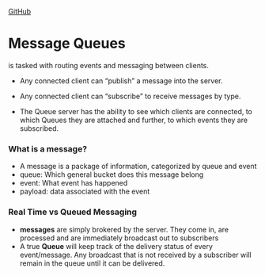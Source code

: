 [GitHub](https://batoolalali.github.io/401-Reading-notes/class19)

# Message Queues
is tasked with routing events and messaging between clients.
- Any connected client can “publish” a message into the server.
- Any connected client can “subscribe” to receive messages by type.

- The Queue server has the ability to see which clients are connected, to which Queues they are attached and further, to which events they are subscribed.

### What is a message?
- A message is a package of information, categorized by queue and event
- queue: Which general bucket does this message belong
- event: What event has happened
- payload: data associated with the event

### Real Time vs Queued Messaging

- **messages** are simply brokered by the server. They come in, are processed and are immediately broadcast out to subscribers
- A true **Queue** will keep track of the delivery status of every event/message. Any broadcast that is not received by a subscriber will remain in the queue until it can be delivered. 